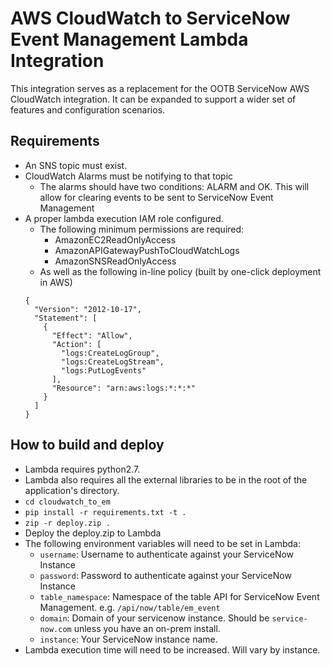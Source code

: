 # AWS CloudWatch to ServiceNow Event Management Lambda Integration

This integration serves as a replacement for the OOTB ServiceNow AWS CloudWatch integration. It can be expanded to support a wider set of features and configuration scenarios.

## Requirements
* An SNS topic must exist.
* CloudWatch Alarms must be notifying to that topic
    * The alarms should have two conditions: ALARM and OK. This will allow for clearing events to be sent to ServiceNow Event Management
* A proper lambda execution IAM role configured.
    * The following minimum permissions are required:
        * AmazonEC2ReadOnlyAccess
        * AmazonAPIGatewayPushToCloudWatchLogs
        * AmazonSNSReadOnlyAccess
    * As well as the following in-line policy (built by one-click deployment in AWS)
    ```
    {
      "Version": "2012-10-17",
      "Statement": [
        {
          "Effect": "Allow",
          "Action": [
            "logs:CreateLogGroup",
            "logs:CreateLogStream",
            "logs:PutLogEvents"
          ],
          "Resource": "arn:aws:logs:*:*:*"
        }
      ]
    }
    ```
        
## How to build and deploy
* Lambda requires python2.7.
* Lambda also requires all the external libraries to be in the root of the application's directory.
* ```cd cloudwatch_to_em```
* ```pip install -r requirements.txt -t . ```
* ```zip -r deploy.zip .```
* Deploy the deploy.zip to Lambda
* The following environment variables will need to be set in Lambda:
    * ```username```: Username to authenticate against your ServiceNow Instance
    * ```password```: Password to authenticate against your ServiceNow Instance
    * ```table_namespace```: Namespace of the table API for ServiceNow Event Management. e.g. ```/api/now/table/em_event```
    * ```domain```: Domain of your servicenow instance. Should be ```service-now.com``` unless you have an on-prem install.
    * ```instance```: Your ServiceNow instance name.
* Lambda execution time will need to be increased. Will vary by instance.